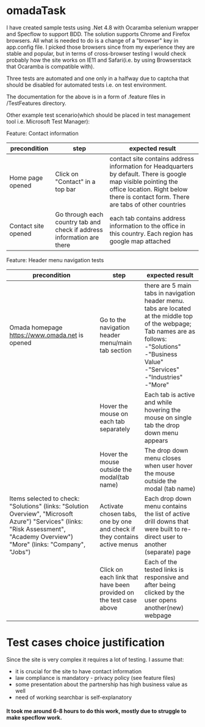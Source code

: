 # omadaTask

I have created sample tests using .Net 4.8 with Ocaramba selenium wrapper and Specflow to support BDD. The solution supports Chrome and Firefox browsers. All what is needed to do is a change of a "browser" key in app.config file. I picked those browsers since from my experience they are stable and popular, but in terms of cross-browser testing I would check probably how the site works on IE11 and Safari(i.e. by using Browserstack that Ocaramba is compatible with).

Three tests are automated and one only in a halfway due to captcha 
that should be disabled for automated tests i.e. on test environment.

The documentation for the above is in a form of .feature files in /TestFeatures directory.

Other example test scenario(which should be placed in test management tool i.e. Microsoft Test Manager):

Feature: Contact information

precondition                            | step                             | expected result                                                                                                                                                               |
----------------------------------------| ---------------------------------| ------------------------------------------------------------------------------------------------------------------------------------------------------------------------------|
Home page opened   | Click on "Contact" in a top bar       | contact site contains address information for Headquarters by default. There is google map visible pointing the office location. Right below there is contact form. There are tabs of other countries |
Contact site opened| Go through each country tab and check if address information are there | each tab contains address information to the office in this country. Each region has google map attached |


Feature: Header menu navigation tests

precondition                            | step                             | expected result                                                                                                                                                               |
----------------------------------------| ---------------------------------| ------------------------------------------------------------------------------------------------------------------------------------------------------------------------------|
Omada homepage https://www.omada.net is opened | Go to the navigation header menu/main tab section | there are 5 main tabs in navigation header menu. tabs are located at the middle top of the webpage; Tab names are as follows: <br/> -"Solutions" <br/>-"Business Value" <br/>-"Services" <br/>-"Industries" <br/>-"More" |
  | Hover the mouse on each tab separately | Each tab is active and while hovering the mouse on single tab the drop down menu appears |
   | Hover the mouse outside the modal(tab name) | The drop down menu closes when user hover the mouse outside the modal (tab name) |
   Items selected to check: "Solutions" (links: "Solution Overview", "Microsoft Azure") "Services" (links: "Risk Assessment", "Academy Overview") "More" (links: "Company", "Jobs") | Activate chosen tabs, one by one and check if they contains active menus | Each drop down menu contains the list of active drill downs that were built to re-direct user to another (separate) page  | 
     | Click on each link that have been provided on the test case above | Each of the tested links is responsive and after being clicked by the user opens another(new) webpage|


# Test cases choice justification

Since the site is very complex it requires a lot of testing. 
I assume that:
- it is crucial for the site to have contact information
- law compliance is mandatory - privacy policy (see feature files)
- some presentation about the partnership has high business value as well
- need of working searchbar is self-explanatory

#### It took me around 6-8 hours to do this work, mostly due to struggle to make specflow work.

